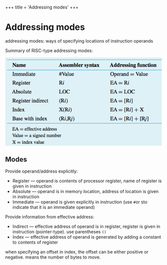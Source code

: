 +++
title = 'Addressing modes'
+++
# Addressing modes
addressing modes: ways of specifying locations of instruction operands

Summary of RISC-type addressing modes:

![screenshot.png](screenshot-7.png)

## Modes
Provide operand/address explicitly:

- Register — operand is contents of processor register, name of register is given in instruction
- Absolute — operand is in memory location, address of location is given in instruction
- Immediate — operand is given explicitly in instruction (use `#`or `$`to indicate that it is an immediate operand)

Provide information from effective address:

- Indirect — effective address of operand is in register, register is given in instruction (pointer-type). use parentheses `()`
- Index — effective address of operand is generated by adding a constant to contents of register

when specifying an offset in index, the offset can be either positive or negative. means the number of bytes to move.
